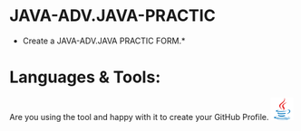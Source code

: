 # JAVA-ADV.JAVA-PRACTIC
* Create a JAVA-ADV.JAVA PRACTIC FORM.*
# Languages & Tools:
Are you using the tool and happy with it to create your GitHub Profile.
<img src="https://raw.githubusercontent.com/devicons/devicon/master/icons/java/java-original.svg" alt="java" width="40" height="40"/>

